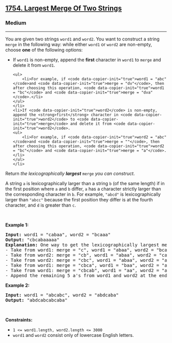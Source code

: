 <h2><a href="https://leetcode.com/problems/largest-merge-of-two-strings/">1754. Largest Merge Of Two Strings</a></h2><h3>Medium</h3><hr><div><p>You are given two strings <code data-copier-init="true">word1</code> and <code data-copier-init="true">word2</code>. You want to construct a string <code data-copier-init="true">merge</code> in the following way: while either <code data-copier-init="true">word1</code> or <code data-copier-init="true">word2</code> are non-empty, choose <strong>one</strong> of the following options:</p>

<ul>
	<li>If <code data-copier-init="true">word1</code> is non-empty, append the <strong>first</strong> character in <code data-copier-init="true">word1</code> to <code data-copier-init="true">merge</code> and delete it from <code data-copier-init="true">word1</code>.

	<ul>
		<li>For example, if <code data-copier-init="true">word1 = "abc" </code>and <code data-copier-init="true">merge = "dv"</code>, then after choosing this operation, <code data-copier-init="true">word1 = "bc"</code> and <code data-copier-init="true">merge = "dva"</code>.</li>
	</ul>
	</li>
	<li>If <code data-copier-init="true">word2</code> is non-empty, append the <strong>first</strong> character in <code data-copier-init="true">word2</code> to <code data-copier-init="true">merge</code> and delete it from <code data-copier-init="true">word2</code>.
	<ul>
		<li>For example, if <code data-copier-init="true">word2 = "abc" </code>and <code data-copier-init="true">merge = ""</code>, then after choosing this operation, <code data-copier-init="true">word2 = "bc"</code> and <code data-copier-init="true">merge = "a"</code>.</li>
	</ul>
	</li>
</ul>

<p>Return <em>the lexicographically <strong>largest</strong> </em><code data-copier-init="true">merge</code><em> you can construct</em>.</p>

<p>A string <code data-copier-init="true">a</code> is lexicographically larger than a string <code data-copier-init="true">b</code> (of the same length) if in the first position where <code data-copier-init="true">a</code> and <code data-copier-init="true">b</code> differ, <code data-copier-init="true">a</code> has a character strictly larger than the corresponding character in <code data-copier-init="true">b</code>. For example, <code data-copier-init="true">"abcd"</code> is lexicographically larger than <code data-copier-init="true">"abcc"</code> because the first position they differ is at the fourth character, and <code data-copier-init="true">d</code> is greater than <code data-copier-init="true">c</code>.</p>

<p>&nbsp;</p>
<p><strong class="example">Example 1:</strong></p>

<pre data-copier-init="true"><strong>Input:</strong> word1 = "cabaa", word2 = "bcaaa"
<strong>Output:</strong> "cbcabaaaaa"
<strong>Explanation:</strong> One way to get the lexicographically largest merge is:
- Take from word1: merge = "c", word1 = "abaa", word2 = "bcaaa"
- Take from word2: merge = "cb", word1 = "abaa", word2 = "caaa"
- Take from word2: merge = "cbc", word1 = "abaa", word2 = "aaa"
- Take from word1: merge = "cbca", word1 = "baa", word2 = "aaa"
- Take from word1: merge = "cbcab", word1 = "aa", word2 = "aaa"
- Append the remaining 5 a's from word1 and word2 at the end of merge.
</pre>

<p><strong class="example">Example 2:</strong></p>

<pre data-copier-init="true"><strong>Input:</strong> word1 = "abcabc", word2 = "abdcaba"
<strong>Output:</strong> "abdcabcabcaba"
</pre>

<p>&nbsp;</p>
<p><strong>Constraints:</strong></p>

<ul>
	<li><code data-copier-init="true">1 &lt;= word1.length, word2.length &lt;= 3000</code></li>
	<li><code data-copier-init="true">word1</code> and <code data-copier-init="true">word2</code> consist only of lowercase English letters.</li>
</ul>
</div>